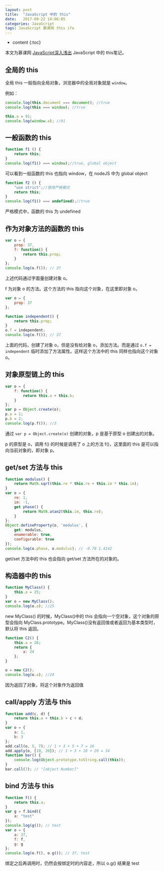 ```yaml
---
layout: post
title:  "JavaScript 中的 this"
date:   2017-09-22 14:06:05
categories: JavaScript
tags: JavaScript 慕课网 this ife
---
```


* content
{:toc}

本文为慕课网 [JavaScript深入浅出](http://www.imooc.com/learn/277) JavaScript 中的 this笔记。





## 全局的 this

全局 this 一般指向全局对象，浏览器中的全局对象就是 `window`。

例如：


```js
console.log(this.document === document); //true
console.log(this === window); //true

this.a = 91;
console.log(window.a); //91
```

## 一般函数的 this

```js
function f1 () {
    return this;
}
console.log(f1() === window);//true, global object
```

可以看到一般函数的 this 也指向 window，在 nodeJS 中为 global object

```js
function f2 () {
    "use strict";//使用严格模式
    return this;
}
console.log(f1() === undefined);//true
```

严格模式中，函数的 this 为 undefined


## 作为对象方法的函数的 this

```js
var o = {
    prop: 37,
    f: function() {
        return this.prop;
    }
};
console.log(o.f()); // 37
```

上述代码通过字面量创建对象 o。

f 为对象 o 的方法。这个方法的 this 指向这个对象，在这里即对象 o。

```js
var o = {
    prop: 37
};

function independent() {
    return this.prop;
}
o.f = independent;
console.log(o.f()); // 37
```

上面的代码，创建了对象 o，但是没有给对象 o，添加方法。而是通过 `o.f = independent` 临时添加了方法属性。这样这个方法中的 this 同样也指向这个对象 o。

## 对象原型链上的 this

```js
var o = {
    f: function() {
        return this.a + this.b;
    }
};
var p = Object.create(o);
p.a = 1;
p.b = 2;
console.log(p.f()); //3
```

通过 `var p = Object.create(o)` 创建的对象，p 是基于原型 o 创建出的对象。

p 的原型是 o，调用 f() 的时候是调用了 o 上的方法 f()，这里面的 this 是可以指向当前对象的，即对象 p。

## get/set 方法与 this

```js
function modulus() {
    return Math.sqrt(this.re * this.re + this.im * this.im);
}
var o = {
    re: 1,
    im: -1,
    get phase() {
        return Math.atan2(this.im, this.re);
    }
};
Object.defineProperty(o, 'modulus', {
    get: modulus,
    enumerable: true,
    configurable: true
});
console.log(o.phase, o.modulus); // -0.78 1.4142
```

get/set 方法中的 this 也会指向 get/set 方法所在的对象的。

## 构造器中的 this

```js
function MyClass() {
    this.a = 25;
}
var o = new MyClass();
console.log(o.a); //25
```

new MyClass() 的时候，MyClass()中的 this 会指向一个空对象，这个对象的原型会指向 MyClass.prototype。MyClass()没有返回值或者返回为基本类型时，默认将 this 返回。

```js
function C2() {
    this.a = 26;
    return {
        a: 24
    };
}

o = new C2();
console.log(o.a); //24
```

因为返回了对象，将这个对象作为返回值


## call/apply 方法与 this

```js
function add(c, d) {
    return this.a + this.b + c + d;
}
var o = {
    a: 1,
    b: 3
};
add.call(o, 5, 7); // 1 + 3 + 5 + 7 = 16
add.apply(o, [10, 20]); // 1 + 3 + 10 + 20 = 34
function bar() {
    console.log(Object.prototype.toString.call(this));
}
bar.call(7); // "[object Number]"
```

## bind 方法与 this

```js
function f() {
    return this.a;
}
var g = f.bind({
    a: "test"
});
console.log(g()); // test
var o = {
    a: 37,
    f: f,
    g: g
};
console.log(o.f(), o.g()); // 37, test
```

绑定之后再调用时，仍然会按绑定时的内容走，所以 o.g() 结果是 test

